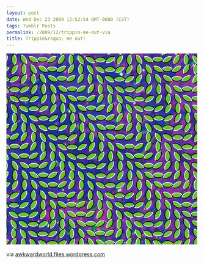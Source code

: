 ```yaml
---
layout: post
date: Wed Dec 23 2009 12:52:54 GMT-0600 (CST)
tags: Tumblr Posts
permalink: /2009/12/trippin-me-out-via
title: Trippin&rsquo; me out!
---
```


![](/public/assets/tumblr/tumblr_kv4cg7nP0S1qa4klho1_500.jpg)

via [awkwardworld.files.wordpress.com](http://awkwardworld.files.wordpress.com/2009/07/merriweather.jpg)
